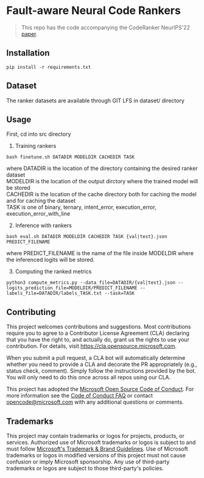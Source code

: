 # Fault-aware Neural Code Rankers

> This repo has the code accompanying the CodeRanker NeurIPS'22 [paper](https://arxiv.org/pdf/2206.03865.pdf). 

## Installation
```
pip install -r requirements.txt
```

## Dataset 
The ranker datasets are available through GIT LFS in dataset/ directory


## Usage
First, cd into src directory

1. Training rankers
```
bash finetune.sh DATADIR MODELDIR CACHEDIR TASK
```
where DATADIR is the location of the directory containing the desired ranker dataset  
MODELDIR is the location of the output dirctory where the trained model will be stored  
CACHEDIR is the location of the cache directory both for caching the model and for caching the dataset  
TASK is one of binary, ternary, intent_error, execution_error, execution_error_with_line

2. Inference with rankers
```
bash eval.sh DATADIR MODELDIR CACHEDIR TASK {val|test}.json PREDICT_FILENAME
```
where PREDICT_FILENAME is the name of the file inside MODELDIR where the inferenced logits will be stored. 

3. Computing the ranked metrics
```
python3 compute_metrics.py --data_file=DATADIR/{val|test}.json --logits_prediction_file=MODELDIR/PREDICT_FILENAME --labels_file=DATADIR/labels_TASK.txt --task=TASK
```


## Contributing

This project welcomes contributions and suggestions.  Most contributions require you to agree to a
Contributor License Agreement (CLA) declaring that you have the right to, and actually do, grant us
the rights to use your contribution. For details, visit https://cla.opensource.microsoft.com.

When you submit a pull request, a CLA bot will automatically determine whether you need to provide
a CLA and decorate the PR appropriately (e.g., status check, comment). Simply follow the instructions
provided by the bot. You will only need to do this once across all repos using our CLA.

This project has adopted the [Microsoft Open Source Code of Conduct](https://opensource.microsoft.com/codeofconduct/).
For more information see the [Code of Conduct FAQ](https://opensource.microsoft.com/codeofconduct/faq/) or
contact [opencode@microsoft.com](mailto:opencode@microsoft.com) with any additional questions or comments.

## Trademarks

This project may contain trademarks or logos for projects, products, or services. Authorized use of Microsoft 
trademarks or logos is subject to and must follow 
[Microsoft's Trademark & Brand Guidelines](https://www.microsoft.com/en-us/legal/intellectualproperty/trademarks/usage/general).
Use of Microsoft trademarks or logos in modified versions of this project must not cause confusion or imply Microsoft sponsorship.
Any use of third-party trademarks or logos are subject to those third-party's policies.
